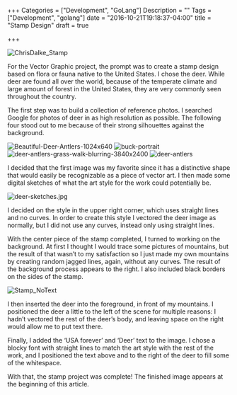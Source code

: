 +++
Categories = ["Development", "GoLang"]
Description = ""
Tags = ["Development", "golang"]
date = "2016-10-21T19:18:37-04:00"
title = "Stamp Design"
draft = true

+++

![ChrisDalke_Stamp](/img/ChrisDalke_Stamp.jpg)

For the Vector Graphic project, the prompt was to create a stamp design based on flora or fauna native to the United States. I chose the deer. While deer are found all over the world, because of the temperate climate and large amount of forest in the United States, they are very commonly seen throughout the country.

The first step was to build a collection of reference photos. I searched Google for photos of deer in as high resolution as possible. The following four stood out to me because of their strong silhouettes against the background.

![Beautiful-Deer-Antlers-1024x640](/img/Beautiful-Deer-Antlers-1024x640.jpg)
![buck-portrait](/img/buck-portrait.jpg)
![deer-antlers-grass-walk-blurring-3840x2400](/img/deer-antlers-grass-walk-blurring-3840x2400.jpg)
![deer-antlers](/img/deer-antlers.jpg)

I decided that the first image was my favorite since it has a distinctive shape that would easily be recognizable as a piece of vector art. I then made some digital sketches of what the art style for the work could potentially be.

![deer-sketches.jpg](/img/deer-sketches.png)

I decided on the style in the upper right corner, which uses straight lines and no curves. In order to create this style I vectored the deer image as normally, but I did not use any curves, instead only using straight lines.

With the center piece of the stamp completed, I turned to working on the background. At first I thought I would trace some pictures of mountains, but the result of that wasn’t to my satisfaction so I just made my own mountains by creating random jagged lines, again, without any curves. The result of the background process appears to the right. I also included black borders on the sides of the stamp.

![Stamp_NoText](/img/Stamp_NoText.png)

I then inserted the deer into the foreground, in front of my mountains. I positioned the deer a little to the left of the scene for multiple reasons: I hadn’t vectored the rest of the deer’s body, and leaving space on the right would allow me to put text there.

Finally, I added the ‘USA forever’ and ‘Deer’ text to the image. I chose a blocky font with straight lines to match the art style with the rest of the work, and I positioned the text above and to the right of the deer to fill some of the whitespace.

With that, the stamp project was complete! The finished image appears at the beginning of this article.